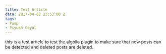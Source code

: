 ```yaml
---
title: Test Article
date: 2017-04-02 23:53:00 Z
tags:
- Pump
- Piyush Goyal
---
```


this is a test article to test the algolia plugin to make sure that new posts can be detected and deleted posts are deleted.